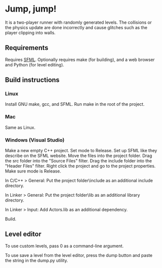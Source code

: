 # Jump, jump!

It is a two-player runner with randomly generated levels. The collisions or the physics update are done incorrectly and cause glitches such as the player clipping into walls.

## Requirements

Requires [SFML](https://www.sfml-dev.org/). Optionally requires make (for building), and a web browser and Python (for level editing).

## Build instructions

### Linux

Install GNU make, gcc, and SFML. Run make in the root of the project.

### Mac

Same as Linux.

### Windows (Visual Studio)

Make a new empty C++ project.
Set mode to Release.
Set up SFML like they describe on the SFML website.
Move the files into the project folder.
Drag the src folder into the "Source Files" filter.
Drag the include folder into the "Header Files" filter.
Right click the project and go to the project properties.
Make sure mode is Release.

In C/C++ > General:
Put the project folder\include as an additional include directory.

In Linker > General:
Put the project folder\lib as an additional library directory.

In Linker > Input:
Add Actors.lib as an additional dependency.

Build.

## Level editor

To use custom levels, pass 0 as a command-line argument.

To use save a level from the level editor, press the dump button and paste the string in the dump.py utility.
